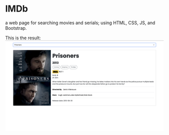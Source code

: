# IMDb
a web page for searching movies and serials; using HTML, CSS, JS, and Bootstrap.


This is the result:
<img src="output/Screenshot 2023-09-28 at 16.58.50.png">
